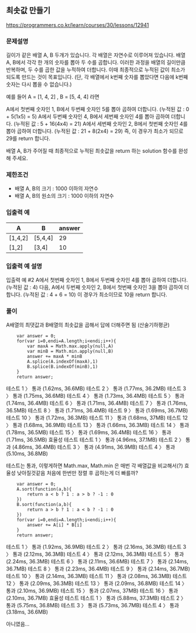 
## 최솟값 만들기
https://programmers.co.kr/learn/courses/30/lessons/12941

### 문제설명
길이가 같은 배열 A, B 두개가 있습니다. 각 배열은 자연수로 이루어져 있습니다. 
배열 A, B에서 각각 한 개의 숫자를 뽑아 두 수를 곱합니다. 이러한 과정을 배열의 길이만큼 반복하며, 두 수를 곱한 값을 누적하여 더합니다. 이때 최종적으로 누적된 값이 최소가 되도록 만드는 것이 목표입니다. (단, 각 배열에서 k번째 숫자를 뽑았다면 다음에 k번째 숫자는 다시 뽑을 수 없습니다.)

예를 들어 A = [1, 4, 2] , B = [5, 4, 4] 라면

A에서 첫번째 숫자인 1, B에서 두번째 숫자인 5를 뽑아 곱하여 더합니다. (누적된 값 : 0 + 5(1x5) = 5)
A에서 두번째 숫자인 4, B에서 세번째 숫자인 4를 뽑아 곱하여 더합니다. (누적된 값 : 5 + 16(4x4) = 21)
A에서 세번째 숫자인 2, B에서 첫번째 숫자인 4를 뽑아 곱하여 더합니다. (누적된 값 : 21 + 8(2x4) = 29)
즉, 이 경우가 최소가 되므로 29를 return 합니다.

배열 A, B가 주어질 때 최종적으로 누적된 최솟값을 return 하는 solution 함수를 완성해 주세요.

### 제한조건
 - 배열 A, B의 크기 : 1000 이하의 자연수
 - 배열 A, B의 원소의 크기 : 1000 이하의 자연수

### 입출력 예
|A|B|answer|
|-|-|------|
|[1,4,2]|[5,4,4]|29|
|[1,2]|[3,4]|10|

### 입출력 예 설명
입출력 예 #2
A에서 첫번째 숫자인 1, B에서 두번째 숫자인 4를 뽑아 곱하여 더합니다. (누적된 값 : 4) 다음, A에서 두번째 숫자인 2, B에서 첫번째 숫자인 3을 뽑아 곱하여 더합니다. (누적된 값 : 4 + 6 = 10)
이 경우가 최소이므로 10을 return 합니다.

### 풀이
A배열의 최댓값과 B배열의 최솟값을 곱해서 답에 더해주면 됨
(산술기하평균)
```
    var answer = 0;
    for(var i=0,endi=A.length;i<endi;i++){
        var maxA = Math.max.apply(null,A)
        var minB = Math.min.apply(null,B)
        answer += maxA * minB
        A.splice(A.indexOf(maxA),1)
        B.splice(B.indexOf(minB),1)
    }
    return answer;
```
테스트 1 〉	통과 (1.62ms, 36.6MB)
테스트 2 〉	통과 (1.77ms, 36.2MB)
테스트 3 〉	통과 (1.75ms, 36.6MB)
테스트 4 〉	통과 (1.73ms, 36.4MB)
테스트 5 〉	통과 (1.74ms, 36.4MB)
테스트 6 〉	통과 (1.71ms, 36.4MB)
테스트 7 〉	통과 (1.76ms, 36.5MB)
테스트 8 〉	통과 (1.71ms, 36.4MB)
테스트 9 〉	통과 (1.69ms, 36.7MB)
테스트 10 〉 통과 (1.72ms, 36.3MB)
테스트 11 〉 통과 (1.68ms, 37MB)
테스트 12 〉 통과 (1.68ms, 36.9MB)
테스트 13 〉 통과 (1.66ms, 36.3MB)
테스트 14 〉 통과 (1.78ms, 36.5MB)
테스트 15 〉 통과 (1.69ms, 36.4MB)
테스트 16 〉 통과 (1.71ms, 36.5MB)
효율성  테스트
테스트 1 〉	통과 (4.96ms, 37.1MB)
테스트 2 〉	통과 (4.86ms, 36.4MB)
테스트 3 〉	통과 (4.91ms, 36.9MB)
테스트 4 〉	통과 (5.10ms, 36.8MB)

테스트는 통과, 이렇게하면 Math.max, Math.min 은 매번 각 배열값을 비교해서(?) 효율성 낮아질것같음
처음에 한번만 정렬 후 곱하는게 더 빠를까?
```
    var answer = 0;
    A.sort(function(a,b){
        return a < b ? 1 : a > b ? -1 : 0
    })
    B.sort(function(a,b){
        return a > b ? 1 : a < b ? -1 : 0
    })
    for(var i=0,endi=A.length;i<endi;i++){
        answer += A[i] * B[i]
    }
    return answer;
```
테스트 1 〉	통과 (1.92ms, 36.9MB)
테스트 2 〉	통과 (2.16ms, 36.3MB)
테스트 3 〉	통과 (2.12ms, 36.3MB)
테스트 4 〉	통과 (2.12ms, 36.3MB)
테스트 5 〉	통과 (2.24ms, 36.3MB)
테스트 6 〉	통과 (2.11ms, 36.6MB)
테스트 7 〉	통과 (2.14ms, 36.7MB)
테스트 8 〉	통과 (2.23ms, 36.4MB)
테스트 9 〉	통과 (2.14ms, 36.7MB)
테스트 10 〉 통과 (2.14ms, 36.3MB)
테스트 11 〉 통과 (2.08ms, 36.3MB)
테스트 12 〉 통과 (2.09ms, 36.3MB)
테스트 13 〉 통과 (2.09ms, 36.8MB)
테스트 14 〉 통과 (2.10ms, 36.9MB)
테스트 15 〉 통과 (2.07ms, 37MB)
테스트 16 〉 통과 (2.10ms, 36.7MB)
효율성  테스트
테스트 1 〉	통과 (5.88ms, 37.3MB)
테스트 2 〉	통과 (5.75ms, 36.8MB)
테스트 3 〉	통과 (5.73ms, 36.7MB)
테스트 4 〉	통과 (3.18ms, 36.6MB)

아니였음...